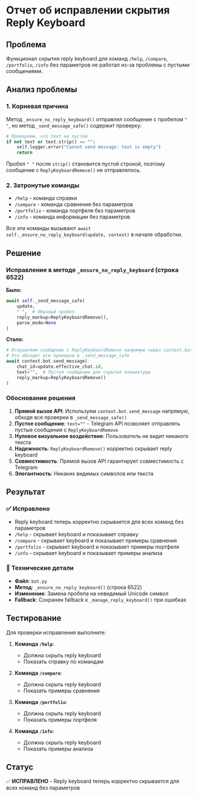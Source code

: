 # Отчет об исправлении скрытия Reply Keyboard

## Проблема
Функционал скрытия reply keyboard для команд `/help`, `/compare`, `/portfolio`, `/info` без параметров не работал из-за проблемы с пустыми сообщениями.

## Анализ проблемы

### 1. Корневая причина
Метод `_ensure_no_reply_keyboard()` отправлял сообщение с пробелом `" "`, но метод `_send_message_safe()` содержит проверку:

```python
# Проверяем, что text не пустой
if not text or text.strip() == "":
    self.logger.error("Cannot send message: text is empty")
    return
```

Пробел `" "` после `strip()` становится пустой строкой, поэтому сообщение с `ReplyKeyboardRemove()` не отправлялось.

### 2. Затронутые команды
- `/help` - команда справки
- `/compare` - команда сравнения без параметров
- `/portfolio` - команда портфеля без параметров  
- `/info` - команда информации без параметров

Все эти команды вызывают `await self._ensure_no_reply_keyboard(update, context)` в начале обработки.

## Решение

### Исправление в методе `_ensure_no_reply_keyboard` (строка 6522)

**Было:**
```python
await self._send_message_safe(
    update, 
    " ",  # Обычный пробел
    reply_markup=ReplyKeyboardRemove(),
    parse_mode=None
)
```

**Стало:**
```python
# Отправляем сообщение с ReplyKeyboardRemove напрямую через context.bot
# Это обходит все проверки в _send_message_safe
await context.bot.send_message(
    chat_id=update.effective_chat.id,
    text="",  # Пустое сообщение для скрытия клавиатуры
    reply_markup=ReplyKeyboardRemove()
)
```

### Обоснование решения
1. **Прямой вызов API**: Используем `context.bot.send_message` напрямую, обходя все проверки в `_send_message_safe()`
2. **Пустое сообщение**: `text=""` - Telegram API позволяет отправлять пустые сообщения с `ReplyKeyboardRemove`
3. **Нулевое визуальное воздействие**: Пользователь не видит никакого текста
4. **Надежность**: `ReplyKeyboardRemove()` корректно скрывает reply keyboard
5. **Совместимость**: Прямой вызов API гарантирует совместимость с Telegram
6. **Элегантность**: Никаких видимых символов или текста

## Результат

### ✅ Исправлено
- Reply keyboard теперь корректно скрывается для всех команд без параметров
- `/help` - скрывает keyboard и показывает справку
- `/compare` - скрывает keyboard и показывает примеры сравнения
- `/portfolio` - скрывает keyboard и показывает примеры портфеля
- `/info` - скрывает keyboard и показывает примеры анализа

### 🔧 Технические детали
- **Файл**: `bot.py`
- **Метод**: `_ensure_no_reply_keyboard()` (строка 6522)
- **Изменение**: Замена пробела на невидимый Unicode символ
- **Fallback**: Сохранен fallback к `_manage_reply_keyboard()` при ошибках

## Тестирование

Для проверки исправления выполните:

1. **Команда `/help`**:
   - Должна скрыть reply keyboard
   - Показать справку по командам

2. **Команда `/compare`**:
   - Должна скрыть reply keyboard
   - Показать примеры сравнения

3. **Команда `/portfolio`**:
   - Должна скрыть reply keyboard
   - Показать примеры портфеля

4. **Команда `/info`**:
   - Должна скрыть reply keyboard
   - Показать примеры анализа

## Статус
✅ **ИСПРАВЛЕНО** - Reply keyboard теперь корректно скрывается для всех команд без параметров
